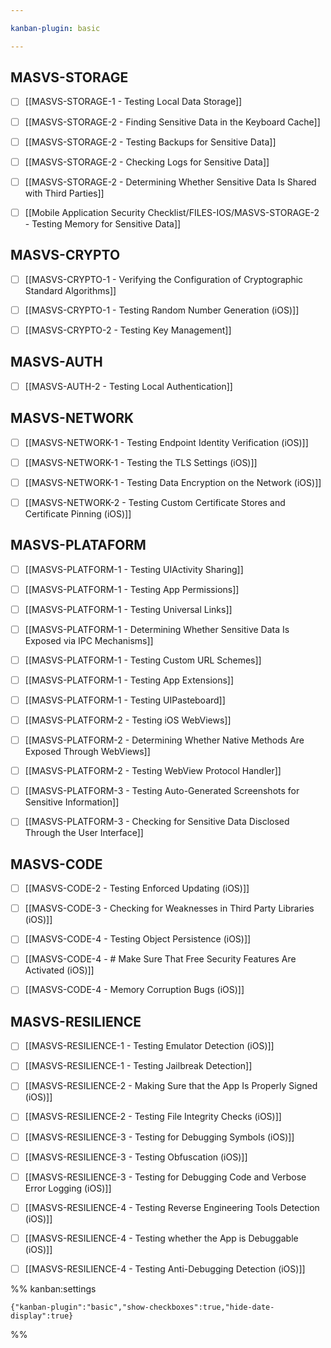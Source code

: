 ```yaml
---

kanban-plugin: basic

---
```


## MASVS-STORAGE

- [ ] [[MASVS-STORAGE-1 - Testing Local Data Storage]]
- [ ] [[MASVS-STORAGE-2 - Finding Sensitive Data in the Keyboard Cache]]
- [ ] [[MASVS-STORAGE-2 - Testing Backups for Sensitive Data]]
- [ ] [[MASVS-STORAGE-2 - Checking Logs for Sensitive Data]]
- [ ] [[MASVS-STORAGE-2 - Determining Whether Sensitive Data Is Shared with Third Parties]]
- [ ] [[Mobile Application Security Checklist/FILES-IOS/MASVS-STORAGE-2 - Testing Memory for Sensitive Data]]


## MASVS-CRYPTO

- [ ] [[MASVS-CRYPTO-1 - Verifying the Configuration of Cryptographic Standard Algorithms]]
- [ ] [[MASVS-CRYPTO-1 - Testing Random Number Generation (iOS)]]
- [ ] [[MASVS-CRYPTO-2 - Testing Key Management]]


## MASVS-AUTH

- [ ] [[MASVS-AUTH-2 - Testing Local Authentication]]


## MASVS-NETWORK

- [ ] [[MASVS-NETWORK-1 - Testing Endpoint Identity Verification (iOS)]]
- [ ] [[MASVS-NETWORK-1 - Testing the TLS Settings (iOS)]]
- [ ] [[MASVS-NETWORK-1 - Testing Data Encryption on the Network (iOS)]]
- [ ] [[MASVS-NETWORK-2 - Testing Custom Certificate Stores and Certificate Pinning (iOS)]]


## MASVS-PLATAFORM

- [ ] [[MASVS-PLATFORM-1 -  Testing UIActivity Sharing]]
- [ ] [[MASVS-PLATFORM-1 - Testing App Permissions]]
- [ ] [[MASVS-PLATFORM-1 - Testing Universal Links]]
- [ ] [[MASVS-PLATFORM-1 - Determining Whether Sensitive Data Is Exposed via IPC Mechanisms]]
- [ ] [[MASVS-PLATFORM-1 - Testing Custom URL Schemes]]
- [ ] [[MASVS-PLATFORM-1 - Testing App Extensions]]
- [ ] [[MASVS-PLATFORM-1 - Testing UIPasteboard]]
- [ ] [[MASVS-PLATFORM-2 - Testing iOS WebViews]]
- [ ] [[MASVS-PLATFORM-2 - Determining Whether Native Methods Are Exposed Through WebViews]]
- [ ] [[MASVS-PLATFORM-2 - Testing WebView Protocol Handler]]
- [ ] [[MASVS-PLATFORM-3 - Testing Auto-Generated Screenshots for Sensitive Information]]
- [ ] [[MASVS-PLATFORM-3 - Checking for Sensitive Data Disclosed Through the User Interface]]


## MASVS-CODE

- [ ] [[MASVS-CODE-2  - Testing Enforced Updating (iOS)]]
- [ ] [[MASVS-CODE-3  - Checking for Weaknesses in Third Party Libraries (iOS)]]
- [ ] [[MASVS-CODE-4 - Testing Object Persistence (iOS)]]
- [ ] [[MASVS-CODE-4 - # Make Sure That Free Security Features Are Activated (iOS)]]
- [ ] [[MASVS-CODE-4 - Memory Corruption Bugs (iOS)]]


## MASVS-RESILIENCE

- [ ] [[MASVS-RESILIENCE-1 - Testing Emulator Detection (iOS)]]
- [ ] [[MASVS-RESILIENCE-1 - Testing Jailbreak Detection]]
- [ ] [[MASVS-RESILIENCE-2 - Making Sure that the App Is Properly Signed (iOS)]]
- [ ] [[MASVS-RESILIENCE-2 - Testing File Integrity Checks (iOS)]]
- [ ] [[MASVS-RESILIENCE-3 -  Testing for Debugging Symbols (iOS)]]
- [ ] [[MASVS-RESILIENCE-3 - Testing Obfuscation (iOS)]]
- [ ] [[MASVS-RESILIENCE-3 - Testing for Debugging Code and Verbose Error Logging (iOS)]]
- [ ] [[MASVS-RESILIENCE-4 - Testing Reverse Engineering Tools Detection (iOS)]]
- [ ] [[MASVS-RESILIENCE-4  - Testing whether the App is Debuggable (iOS)]]
- [ ] [[MASVS-RESILIENCE-4 - Testing Anti-Debugging Detection (iOS)]]




%% kanban:settings
```
{"kanban-plugin":"basic","show-checkboxes":true,"hide-date-display":true}
```
%%